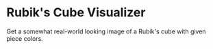 # Rubik's Cube Visualizer


Get a somewhat real-world looking image of a Rubik's cube with given piece colors.
